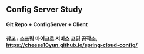 ## Config Server Study

#### Git Repo + ConfigServer + Client

#### 참고 : 스프링 마이크로 서비스 코딩 공작소, https://cheese10yun.github.io/spring-cloud-config/
